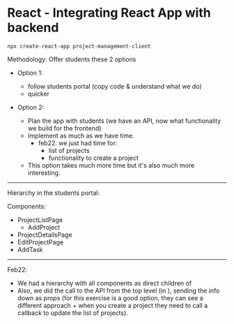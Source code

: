 

# React - Integrating React App with backend



<!-- 

status: draft


-->


`npx create-react-app project-management-client`



Methodology:
Offer students these 2 options

- Option 1: 
  - follow students portal (copy code & understand what we do)
  - quicker

- Option 2:
  - Plan the app with students (we have an API, now what functionality we build for the frontend)
  - Implement as much as we have time.
    - feb22: we just had time for:
      - list of projects
      - functionality to create a project
  - This option takes much more time but it's also much more interesting.


<hr />

Hierarchy in the students portal:

Components:
- ProjectListPage
  - AddProject
- ProjectDetailsPage
- EditProjectPage
- AddTask


<hr />

Feb22:
- We had a hierarchy with all components as direct children of <App />
- Also, we did the call to the API from the top level (in <App>), sending the info down as props (for this exercise is a good option, they can see a different approach + when you create a project they need to call a callback to update the list of projects).




